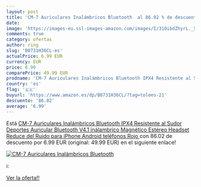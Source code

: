 ```yaml
---
layout: post
title: 'CM-7 Auriculares Inalámbricos Bluetooth  al 86.02 % de descuento'
date: 
image: 'https://images-eu.ssl-images-amazon.com/images/I/31OibdZhyrL._SL200_.jpg'
comments: true
category: ofertas
author: ring
slug: 'B0731H36CL-es'
actualPrice: 6.99 EUR
currency: EUR
price: 6.99
comparePrice: 49.99 EUR
prodname: 'CM-7 Auriculares Inalámbricos Bluetooth IPX4 Resistente al Sudor Deportes Auricular Bluetooth V4.1 inálambrico Magnético Estéreo Headset Reduce del Ruido para iPhone  Android teléfonos  Rojo '
country: 'es'
flag: '🇪🇸'
buyurl: 'https://www.amazon.es/dp/B0731H36CL/?tag=tolees-21'
descuento: '86.02'
average: '6.99'
---
```


Está [CM-7 Auriculares Inalámbricos Bluetooth IPX4 Resistente al Sudor Deportes Auricular Bluetooth V4.1 inálambrico Magnético Estéreo Headset Reduce del Ruido para iPhone  Android teléfonos  Rojo ](https://www.amazon.es/dp/B0731H36CL/?tag=tolees-21) con 86.02 de descuento por 6.99 EUR (original: 49.99 EUR) en el siguiente enlace!

[![CM-7 Auriculares Inalámbricos Bluetooth ](https://images-eu.ssl-images-amazon.com/images/I/31OibdZhyrL._SL200_.jpg)](https://www.amazon.es/dp/B0731H36CL/?tag=tolees-21)

ℹ️:


[Ver la oferta!!](https://www.amazon.es/dp/B0731H36CL/?tag=tolees-21)
